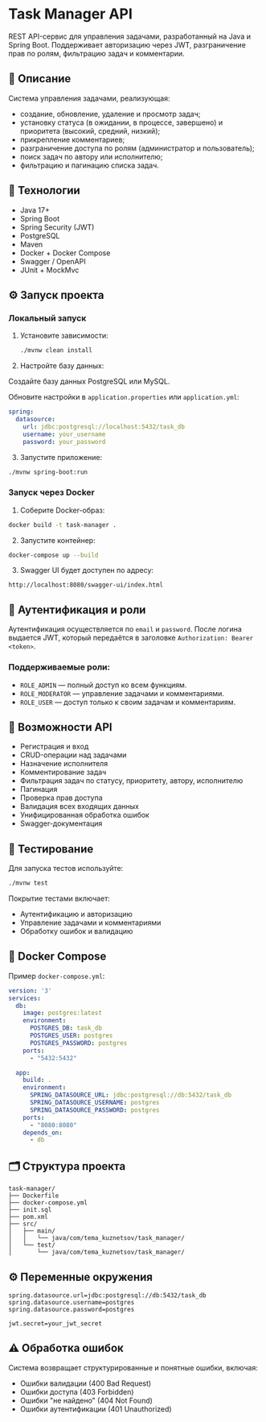 # Task Manager API

REST API-сервис для управления задачами, разработанный на Java и Spring Boot. Поддерживает авторизацию через JWT, разграничение прав по ролям, фильтрацию задач и комментарии.

## 📌 Описание

Система управления задачами, реализующая:

- создание, обновление, удаление и просмотр задач;
- установку статуса (в ожидании, в процессе, завершено) и приоритета (высокий, средний, низкий);
- прикрепление комментариев;
- разграничение доступа по ролям (администратор и пользователь);
- поиск задач по автору или исполнителю;
- фильтрацию и пагинацию списка задач.

## 🚀 Технологии

- Java 17+
- Spring Boot
- Spring Security (JWT)
- PostgreSQL
- Maven
- Docker + Docker Compose
- Swagger / OpenAPI
- JUnit + MockMvc

## ⚙️ Запуск проекта

### Локальный запуск

1. Установите зависимости:
   ```bash
   ./mvnw clean install
   ```

2. Настройте базу данных:

Создайте базу данных PostgreSQL или MySQL.

Обновите настройки в `application.properties` или `application.yml`:

```yaml
spring:
  datasource:
    url: jdbc:postgresql://localhost:5432/task_db
    username: your_username
    password: your_password
```

3. Запустите приложение:

```bash
./mvnw spring-boot:run
```

### Запуск через Docker

1. Соберите Docker-образ:

```bash
docker build -t task-manager .
```

2. Запустите контейнер:

```bash
docker-compose up --build
```

3. Swagger UI будет доступен по адресу:

```
http://localhost:8080/swagger-ui/index.html
```

## 🔐 Аутентификация и роли

Аутентификация осуществляется по `email` и `password`. После логина выдается JWT, который передаётся в заголовке `Authorization: Bearer <token>`.

### Поддерживаемые роли:

- `ROLE_ADMIN` — полный доступ ко всем функциям.
- `ROLE_MODERATOR` — управление задачами и комментариями.
- `ROLE_USER` — доступ только к своим задачам и комментариям.

## 🧩 Возможности API

- Регистрация и вход
- CRUD-операции над задачами
- Назначение исполнителя
- Комментирование задач
- Фильтрация задач по статусу, приоритету, автору, исполнителю
- Пагинация
- Проверка прав доступа
- Валидация всех входящих данных
- Унифицированная обработка ошибок
- Swagger-документация

## 🧪 Тестирование

Для запуска тестов используйте:

```bash
./mvnw test
```

Покрытие тестами включает:

- Аутентификацию и авторизацию
- Управление задачами и комментариями
- Обработку ошибок и валидацию

## 🐳 Docker Compose

Пример `docker-compose.yml`:

```yaml
version: '3'
services:
  db:
    image: postgres:latest
    environment:
      POSTGRES_DB: task_db
      POSTGRES_USER: postgres
      POSTGRES_PASSWORD: postgres
    ports:
      - "5432:5432"

  app:
    build: .
    environment:
      SPRING_DATASOURCE_URL: jdbc:postgresql://db:5432/task_db
      SPRING_DATASOURCE_USERNAME: postgres
      SPRING_DATASOURCE_PASSWORD: postgres
    ports:
      - "8080:8080"
    depends_on:
      - db
```

## 🗂 Структура проекта

```
task-manager/
├── Dockerfile
├── docker-compose.yml
├── init.sql
├── pom.xml
├── src/
│   ├── main/
│   │   └── java/com/tema_kuznetsov/task_manager/
│   └── test/
│       └── java/com/tema_kuznetsov/task_manager/
```

## ⚙️ Переменные окружения

```properties
spring.datasource.url=jdbc:postgresql://db:5432/task_db
spring.datasource.username=postgres
spring.datasource.password=postgres

jwt.secret=your_jwt_secret
```

## ⚠️ Обработка ошибок

Система возвращает структурированные и понятные ошибки, включая:

- Ошибки валидации (400 Bad Request)
- Ошибки доступа (403 Forbidden)
- Ошибки "не найдено" (404 Not Found)
- Ошибки аутентификации (401 Unauthorized)
